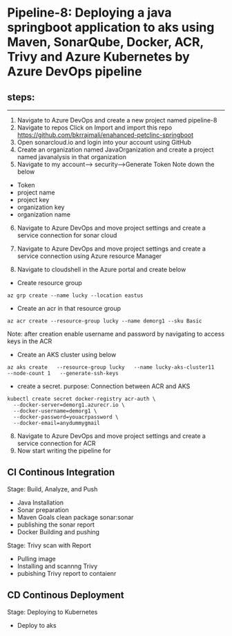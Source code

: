 # Pipeline-8: Deploying a java springboot application to aks using Maven, SonarQube, Docker, ACR, Trivy and Azure Kubernetes by Azure DevOps pipeline
## steps:
----------------
1. Navigate to Azure DevOps and create a new project named pipeline-8
2. Navigate to repos
Click on Import and import this repo https://github.com/bkrrajmali/enahanced-petclinc-springboot
3. Open sonarcloud.io and login into your account using GitHub
4. Create an organization named JavaOrganization and create a project named javanalysis in that organization
5. Navigate to my account--> security-->Generate Token
Note down the below
- Token
- project name
- project key
- organization key
- organization name

6. Navigate to Azure DevOps and move project settings and create a service connection for sonar cloud
7. Navigate to Azure DevOps and move project settings and create a service connection using Azure resource Manager

8. Navigate to cloudshell in the Azure portal and create below
- Create resource group
```
az grp create --name lucky --location eastus
```
- Create an acr in that resource group
```
az acr create --resource-group lucky --name demorg1 --sku Basic
```
Note: after creation enable username and password by navigating to access keys in the ACR

- Create an AKS cluster using below
```
az aks create   --resource-group lucky   --name lucky-aks-cluster11   --node-count 1   --generate-ssh-keys
```
- create a secret. purpose: Connection between ACR and AKS
```
kubectl create secret docker-registry acr-auth \
  --docker-server=demorg1.azurecr.io \
  --docker-username=demorg1 \
  --docker-password=youacrpassword \
  --docker-email=anydummygmail
```
8. Navigate to Azure DevOps and move project settings and create a service connection for ACR
9. Now start writing the pipeline for

## CI Continous Integration
Stage: Build, Analyze, and Push
- Java Installation
- Sonar preparation
- Maven Goals  clean package sonar:sonar
- publishing the sonar report
- Docker Building and pushing

Stage: Trivy scan with Report
- Pulling image
- Installing and scannng Trivy
- pubishing Trivy report to contaienr

## CD Continous Deployment 
 Stage: Deploying to Kubernetes
- Deploy to aks
